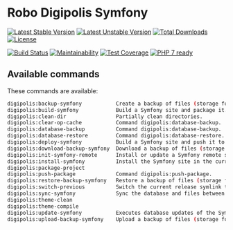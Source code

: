 # Robo Digipolis Symfony

[![Latest Stable Version](https://poser.pugx.org/digipolisgent/robo-digipolis-symfony/v/stable)](https://packagist.org/packages/digipolisgent/robo-digipolis-symfony)
[![Latest Unstable Version](https://poser.pugx.org/digipolisgent/robo-digipolis-symfony/v/unstable)](https://packagist.org/packages/digipolisgent/robo-digipolis-symfony)
[![Total Downloads](https://poser.pugx.org/digipolisgent/robo-digipolis-symfony/downloads)](https://packagist.org/packages/digipolisgent/robo-digipolis-symfony)
[![License](https://poser.pugx.org/digipolisgent/robo-digipolis-symfony/license)](https://packagist.org/packages/digipolisgent/robo-digipolis-symfony)

[![Build Status](https://travis-ci.org/digipolisgent/robo-digipolis-symfony.svg?branch=develop)](https://travis-ci.org/digipolisgent/robo-digipolis-symfony)
[![Maintainability](https://api.codeclimate.com/v1/badges/dce687535f6482464538/maintainability)](https://codeclimate.com/github/digipolisgent/robo-digipolis-symfony/maintainability)
[![Test Coverage](https://api.codeclimate.com/v1/badges/dce687535f6482464538/test_coverage)](https://codeclimate.com/github/digipolisgent/robo-digipolis-symfony/test_coverage)
[![PHP 7 ready](https://php7ready.timesplinter.ch/digipolisgent/robo-digipolis-symfony/develop/badge.svg)](https://travis-ci.org/digipolisgent/robo-digipolis-symfony)

## Available commands

These commands are available:

```bash
digipolis:backup-symfony           Create a backup of files (storage folder) and database.
digipolis:build-symfony            Build a Symfony site and package it.
digipolis:clean-dir                Partially clean directories.
digipolis:clear-op-cache           Command digipolis:database-backup.
digipolis:database-backup          Command digipolis:database-backup.
digipolis:database-restore         Command digipolis:database-restore.
digipolis:deploy-symfony           Build a Symfony site and push it to the servers.
digipolis:download-backup-symfony  Download a backup of files (storage folder) and database.
digipolis:init-symfony-remote      Install or update a Symfony remote site.
digipolis:install-symfony          Install the Symfony site in the current folder.
digipolis:package-project
digipolis:push-package             Command digipolis:push-package.
digipolis:restore-backup-symfony   Restore a backup of files (storage folder) and database.
digipolis:switch-previous          Switch the current release symlink to the previous release.
digipolis:sync-symfony             Sync the database and files between two Symfony sites.
digipolis:theme-clean
digipolis:theme-compile
digipolis:update-symfony           Executes database updates of the Symfony site in the current folder.
digipolis:upload-backup-symfony    Upload a backup of files (storage folder) and database to a server.
```
